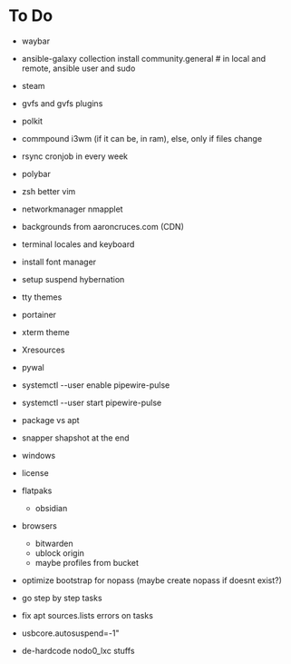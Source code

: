 # To Do
- waybar
- ansible-galaxy collection install community.general # in local and remote, ansible user and sudo
- steam
- gvfs and gvfs plugins
- polkit
- commpound i3wm (if it can be, in ram), else, only if files change
- rsync cronjob in every week
- polybar
- zsh better vim 
- networkmanager nmapplet
- backgrounds from aaroncruces.com (CDN)
- terminal locales and keyboard
- install font manager
- setup suspend hybernation
- tty themes
- portainer
- xterm theme 
- Xresources
- pywal
- systemctl --user enable pipewire-pulse
- systemctl --user start pipewire-pulse
- package vs apt
- snapper shapshot at the end
- windows
- license
- flatpaks
    - obsidian
- browsers
    - bitwarden
    - ublock origin
    - maybe profiles from bucket

- optimize bootstrap for  nopass (maybe create nopass if doesnt exist?)
- go step by step tasks
- fix apt sources.lists errors on tasks
- usbcore.autosuspend=-1"
- de-hardcode nodo0_lxc stuffs

